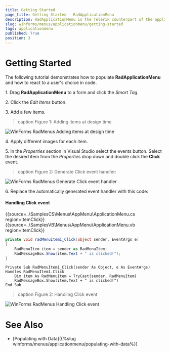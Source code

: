 ```yaml
---
title: Getting Started
page_title: Getting Started - RadApplicationMenu
description: RadApplicationMenu is the Telerik counterpart of the application menu that displays controls used to perform actions on entire documents and forms, such as Save and Print. 
slug: winforms/menus/applicationmenu/getting-started
tags: applicationmenu
published: True
position: 3
---
```


# Getting Started
 
The following tutorial demonstrates how to populate **RadApplicationMenu** and how to react to a user's choice in code.

1\. Drag **RadApplicationMenu** to a form and click the *Smart Tag*.
            

2\. Click the *Edit Items* button.
            

3\. Add a few items. 
            
>caption Figure 1: Adding items at design time

![WinForms RadMenus Adding items at design time](images/menus-application-menu-getting-started001.png)

4\. Apply different images for each item.

5\. In the *Properties* section in Visual Studio select the events button. Select the desired item from the *Properties* drop down and double click the **Click** event.

>caption Figure 2: Generate Click event handler:

![WinForms RadMenus Generate Click event handler](images/menus-application-menu-getting-started002.png)

6\. Replace the automatically generated event handler with this code:

#### Handling Click event

{{source=..\SamplesCS\Menus\AppMenu\ApplicationMenu.cs region=ItemClick}} 
{{source=..\SamplesVB\Menus\AppMenu\ApplicationMenu.vb region=ItemClick}} 

````C#
private void radMenuItem1_Click(object sender, EventArgs e)
{
    RadMenuItem item = sender as RadMenuItem;
    RadMessageBox.Show(item.Text + " is clicked!");
}

````
````VB.NET
Private Sub RadMenuItem1_Click(sender As Object, e As EventArgs) Handles RadMenuItem1.Click
    Dim item As RadMenuItem = TryCast(sender, RadMenuItem)
    RadMessageBox.Show(item.Text + " is clicked!")
End Sub

````

>caption Figure 2: Handling Click event

![WinForms RadMenus Handling Click event](images/menus-application-menu-getting-started002.gif)

# See Also

* [Populating with Data]({%slug winforms/menus/applicationmenu/populating-with-data%})
